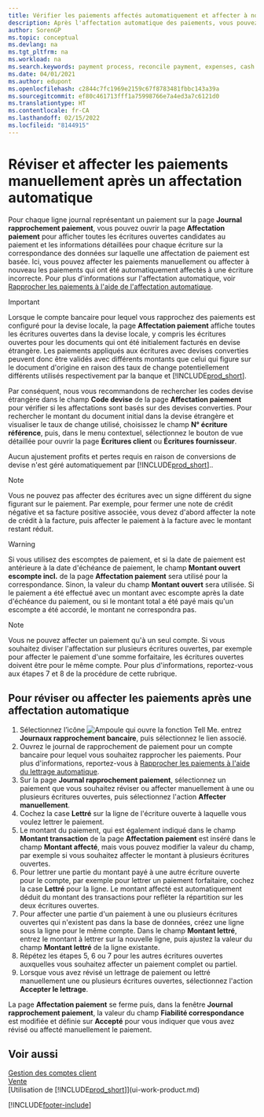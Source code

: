 ```yaml
---
title: Vérifier les paiements affectés automatiquement et affecter à nouveau les paiements manuellement | Microsoft Docs
description: Après l'affectation automatique des paiements, vous pouvez consulter toutes les écritures d'un paiement et affecter à nouveau manuellement celles dont l'affectation était incorrecte.
author: SorenGP
ms.topic: conceptual
ms.devlang: na
ms.tgt_pltfrm: na
ms.workload: na
ms.search.keywords: payment process, reconcile payment, expenses, cash receipts
ms.date: 04/01/2021
ms.author: edupont
ms.openlocfilehash: c2844c7fc1969e2159c67f8783481fbbc143a39a
ms.sourcegitcommit: ef80c461713fff1a75998766e7a4ed3a7c6121d0
ms.translationtype: HT
ms.contentlocale: fr-CA
ms.lasthandoff: 02/15/2022
ms.locfileid: "8144915"
---
```

# <a name="review-and-apply-payments-manually-after-automatic-application"></a>Réviser et affecter les paiements manuellement après un affectation automatique
Pour chaque ligne journal représentant un paiement sur la page **Journal rapprochement paiement**, vous pouvez ouvrir la page **Affectation paiement** pour afficher toutes les écritures ouvertes candidates au paiement et les informations détaillées pour chaque écriture sur la correspondance des données sur laquelle une affectation de paiement est basée. Ici, vous pouvez affecter les paiements manuellement ou affecter à nouveau les paiements qui ont été automatiquement affectés à une écriture incorrecte. Pour plus d'informations sur l'affectation automatique, voir [Rapprocher les paiements à l'aide de l'affectation automatique](receivables-how-reconcile-payments-auto-application.md).

> [!IMPORTANT]  
>   Lorsque le compte bancaire pour lequel vous rapprochez des paiements est configuré pour la devise locale, la page **Affectation paiement** affiche toutes les écritures ouvertes dans la devise locale, y compris les écritures ouvertes pour les documents qui ont été initialement facturés en devise étrangère. Les paiements appliqués aux écritures avec devises converties peuvent donc être validés avec différents montants que celui qui figure sur le document d'origine en raison des taux de change potentiellement différents utilisés respectivement par la banque et [!INCLUDE[prod_short](includes/prod_short.md)].

Par conséquent, nous vous recommandons de rechercher les codes devise étrangère dans le champ **Code devise** de la page **Affectation paiement** pour vérifier si les affectations sont basés sur des devises converties. Pour rechercher le montant du document initial dans la devise étrangère et visualiser le taux de change utilisé, choisissez le champ **N° écriture référence**, puis, dans le menu contextuel, sélectionnez le bouton de vue détaillée pour ouvrir la page **Écritures client** ou **Écritures fournisseur**.

Aucun ajustement profits et pertes requis en raison de conversions de devise n'est géré automatiquement par [!INCLUDE[prod_short](includes/prod_short.md)]..

> [!NOTE]  
>   Vous ne pouvez pas affecter des écritures avec un signe différent du signe figurant sur le paiement. Par exemple, pour fermer une note de crédit négative et sa facture positive associée, vous devez d'abord affecter la note de crédit à la facture, puis affecter le paiement à la facture avec le montant restant réduit.

> [!WARNING]  
>   Si vous utilisez des escomptes de paiement, et si la date de paiement est antérieure à la date d'échéance de paiement, le champ **Montant ouvert escompte incl.** de la page **Affectation paiement** sera utilisé pour la correspondance. Sinon, la valeur du champ **Montant ouvert** sera utilisée. Si le paiement a été effectué avec un montant avec escompte après la date d'échéance du paiement, ou si le montant total a été payé mais qu'un escompte a été accordé, le montant ne correspondra pas.

> [!NOTE]  
>   Vous ne pouvez affecter un paiement qu'à un seul compte. Si vous souhaitez diviser l'affectation sur plusieurs écritures ouvertes, par exemple pour affecter le paiement d'une somme forfaitaire, les écritures ouvertes doivent être pour le même compte. Pour plus d'informations, reportez-vous aux étapes 7 et 8 de la procédure de cette rubrique.

## <a name="to-review-or-apply-payments-after-automatic-application"></a>Pour réviser ou affecter les paiements après une affectation automatique
1. Sélectionnez l’icône ![Ampoule qui ouvre la fonction Tell Me.](media/ui-search/search_small.png "Dites-moi ce que vous voulez faire") entrez **Journaux rapprochement bancaire**, puis sélectionnez le lien associé.
2. Ouvrez le journal de rapprochement de paiement pour un compte bancaire pour lequel vous souhaitez rapprocher les paiements. Pour plus d'informations, reportez-vous à [Rapprocher les paiements à l'aide du lettrage automatique](receivables-how-reconcile-payments-auto-application.md).
3. Sur la page **Journal rapprochement paiement**, sélectionnez un paiement que vous souhaitez réviser ou affecter manuellement à une ou plusieurs écritures ouvertes, puis sélectionnez l'action **Affecter manuellement**.
4. Cochez la case **Lettré** sur la ligne de l'écriture ouverte à laquelle vous voulez lettrer le paiement.
5. Le montant du paiement, qui est également indiqué dans le champ **Montant transaction** de la page **Affectation paiement** est inséré dans le champ **Montant affecté**, mais vous pouvez modifier la valeur du champ, par exemple si vous souhaitez affecter le montant à plusieurs écritures ouvertes.
6. Pour lettrer une partie du montant payé à une autre écriture ouverte pour le compte, par exemple pour lettrer un paiement forfaitaire, cochez la case **Lettré** pour la ligne. Le montant affecté est automatiquement déduit du montant des transactions pour refléter la répartition sur les deux écritures ouvertes.
7. Pour affecter une partie d'un paiement à une ou plusieurs écritures ouvertes qui n'existent pas dans la base de données, créez une ligne sous la ligne pour le même compte. Dans le champ **Montant lettré**, entrez le montant à lettrer sur la nouvelle ligne, puis ajustez la valeur du champ **Montant lettré** de la ligne existante.
8. Répétez les étapes 5, 6 ou 7 pour les autres écritures ouvertes auxquelles vous souhaitez affecter un paiement complet ou partiel.
9. Lorsque vous avez révisé un lettrage de paiement ou lettré manuellement une ou plusieurs écritures ouvertes, sélectionnez l'action **Accepter le lettrage**.

La page **Affectation paiement** se ferme puis, dans la fenêtre **Journal rapprochement paiement**, la valeur du champ **Fiabilité correspondance** est modifiée et définie sur **Accepté** pour vous indiquer que vous avez révisé ou affecté manuellement le paiement.

## <a name="see-also"></a>Voir aussi
[Gestion des comptes client](receivables-manage-receivables.md)  
[Vente](sales-manage-sales.md)  
[Utilisation de [!INCLUDE[prod_short](includes/prod_short.md)]](ui-work-product.md)


[!INCLUDE[footer-include](includes/footer-banner.md)]